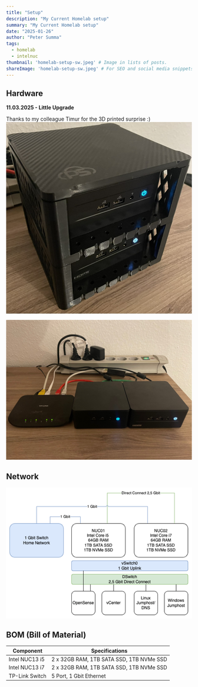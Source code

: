 ```yaml
---
title: "Setup"
description: "My Current Homelab setup"
summary: "My Current Homelab setup"
date: "2025-01-26"
author: "Peter Summa"
tags:
  - homelab
  - intelnuc
thumbnail: 'homelab-setup-sw.jpeg' # Image in lists of posts.
shareImage: 'homelab-setup-sw.jpeg' # For SEO and social media snippets.
---
```


## Hardware
**11.03.2025 - Little Upgrade**

Thanks to my colleague Timur for the 3D printed surprise :)
![2 Node mini rack](2nodes.jpg)


![Homelab Setup](homelab-setup-v1.jpeg)

## Network
![Homelab Network](homelab-network-v1.png)

## BOM (Bill of Material)

| Component               | Specifications                                         |
|-------------------------|--------------------------------------------------------|
| Intel NUC13 i5             | 2 x 32GB RAM, 1TB SATA SSD, 1TB NVMe SSD               |
| Intel NUC13 i7             | 2 x 32GB RAM, 1TB SATA SSD, 1TB NVMe SSD               |
| TP-Link Switch           | 5 Port, 1 Gbit Ethernet                               |